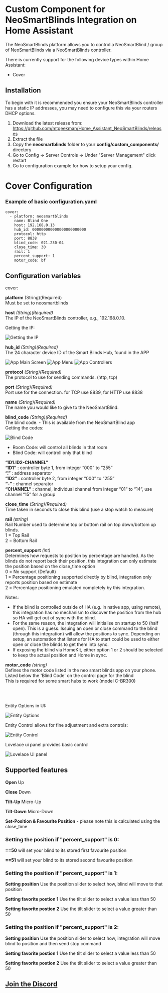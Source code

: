 # Custom Component for NeoSmartBlinds Integration on Home Assistant

The NeoSmartBlinds platform allows you to control a NeoSmartBlind / group of NeoSmartBlinds via a NeoSmartBlinds controller.

There is currently support for the following device types within Home Assistant:

-   Cover

## Installation

To begin with it is recommended you ensure your NeoSmartBlinds controller has a static IP addresses, you may need to configure this via your routers DHCP options.

1. Download the latest release from: https://github.com/mtgeekman/Home_Assistant_NeoSmartBlinds/releases
2. Extract the file
3. Copy the **neosmartblinds** folder to your **config/custom_components/** directory
4. Go to Config -> Server Controls -> Under "Server Management" click restart
5. Go to configuration example for how to setup your config.


# Cover Configuration 

### Example of basic configuration.yaml
```
cover:
  - platform: neosmartblinds
    name: Blind One
    host: 192.168.0.13
    hub_id: 000000000000000000000000
    protocol: http
    port: 8838
    blind_code: 021.230-04
    close_time: 30
    rail: 1
    percent_support: 1
    motor_code: bf
```

## Configuration variables

cover:

**platform** (String)(Required) <br>
Must be set to neosmartblinds

**host** _(String)(Required)_<br>
The IP of the NeoSmartBlinds controller, e.g., 192.168.0.10.

Getting the IP:

![Getting the IP](doc_images/app_controller_ip.jpg)



**hub_id** _(String)(Required)_<br>
The 24 character device ID of the Smart Blinds Hub, found in the APP

![App Main Screen](doc_images/app_main_window.jpg)
![App Menu](doc_images/app_menu.jpg)
![App Controllers](doc_images/app_controllers.jpg)

**protocol** _(String)(Required)_<br>
The protocol to use for sending commands. (http, tcp)

**port** _(String)(Required)_<br>
Port use for the connection.  for TCP use 8839, for HTTP use 8838

**name** _(String)(Required)_<br>
The name you would like to give to the NeoSmartBlind.

**blind_code** _(String)(Required)_<br>
The blind code. - This is available from the NeoSmartBlind app<br>
Getting the codes: 

![Blind Code](doc_images/app_blind_codes.jpg)

- Room Code: will control all blinds in that room
- Blind Code: will controll only that blind

**“​ID1.ID2-CHANNEL”**<br>
**“ID1”** : controller byte 1, from integer “000” to “255”<br>
**“.”** : address separator<br>
**“ID2”** : controller byte 2, from integer “000” to “255”<br>
**“-”** : channel separator<br>
**“CHANNEL”** : channel, individual channel from integer “01” to “14”, use channel “15” for a group

**close_time** _(String)(Required)_<br>
Time taken in seconds to close this blind (use a stop watch to measure)

**rail** _(string)_<br>
Rail Number used to determine top or bottom rail on top down/bottom up blinds. <br>
1 = Top Rail<br>
2 = Bottom Rail

**percent_support** _(int)_<br>
Determines how requests to position by percentage are handled. As the blinds do not report back their position, this integration can only estimate the position based on the close_time option <br>
0 = No support (Default)<br>
1 = Percentage positioning supported directly by blind, integration only reports position based on estimate<br>
2 = Percentage positioning emulated completely by this integration.

Notes:
- If the blind is controlled outside of HA (e.g. in native app, using remote), this integration has no mechanism to discover the position from the hub so HA will get out of sync with the blind.
- For the same reason, the integration will initialise on startup to 50 (half open). This is a guess. Issuing an open or close command to the blind (through this integration) will allow the positions to sync. Depending on setup, an automation that listens for HA to start could be used to either open or close the blinds to get them into sync.
- If exposing the blind via HomeKit, either option 1 or 2 should be selected to keep the actual position and Home in sync. 

**motor_code** _(string)_<br>
Defines the motor code listed in the neo smart blinds app on your phone.  Listed below the 'Blind Code' on the control page for the blind <br>
This is required for some smart hubs to work (model C-BR300) 

<br><br>


Entity Options in UI:

![Entity Options](doc_images/EntityOptions.JPG)

Entity Control allows for fine adjustment and extra controls:

![Entity Control](doc_images/EntityControl.JPG)

Lovelace ui panel provides basic control

![Lovelace UI panel](doc_images/Lovelace_UI_Panel.JPG)

## Supported features

**Open**
Up

**Close**
Down

**Tilt-Up**
Micro-Up

**Tilt-Down**
Micro-Down

**Set-Position & Favourite Position** - please note this is calculated using the close_time

   ### Setting the position if "percent_support" is 0:
   
   **==50** will set your blind to its stored first favourite position 

   **==51** will set your blind to its stored second favourite position 

   ### Setting the position if "percent_support" is 1:
   
   **Setting position** Use the position slider to select how, blind will move to that position
      
   **Setting favorite postion 1** Use the tilt slider to select a value less than 50
   
   **Setting favorite postion 2** Use the tilt slider to select a value greater than 50

   ### Setting the position if "percent_support" is 2:
   
   **Setting position** Use the position slider to select how, integration will move blind to position and then send stop command
      
   **Setting favorite postion 1** Use the tilt slider to select a value less than 50
   
   **Setting favorite postion 2** Use the tilt slider to select a value greater than 50


## [Join the Discord](https://discord.gg/dFtMCQJmnM)